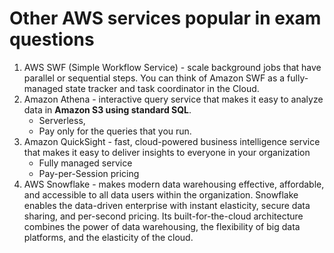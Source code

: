 # Other AWS services popular in exam questions


1. AWS SWF (Simple Workflow Service) -  scale background jobs that have parallel or sequential steps. You can think of Amazon SWF as a fully-managed state tracker and task coordinator in the Cloud.
1. Amazon Athena - interactive query service that makes it easy to analyze data in __Amazon S3 using standard SQL__.
   * Serverless,
   * Pay only for the queries that you run.
1. Amazon QuickSight - fast, cloud-powered business intelligence service that makes it easy to deliver insights to everyone in your organization
   * Fully managed service
   * Pay-per-Session pricing
1. AWS Snowflake - makes modern data warehousing effective, affordable, and accessible to all data users within the organization. Snowflake enables the data-driven enterprise with instant elasticity, secure data sharing, and per-second pricing. Its built-for-the-cloud architecture combines the power of data warehousing, the flexibility of big data platforms, and the elasticity of the cloud.
